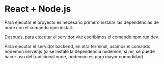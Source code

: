# React + Node.js

Para ejecutar el proyecto es necesario primero instalar las dependencias de node con el comando npm install.

Despues, para ejecutar el servidor vite escribimos el comando npm run dev. 

Para ejecutar el servidor backend, en otra terminal, usamos el comando nodemon server.js (si se instaló la dependencia nodemon, si no, se puede hacer uso del tradicional node, nodemon es para mayor comodidad)
